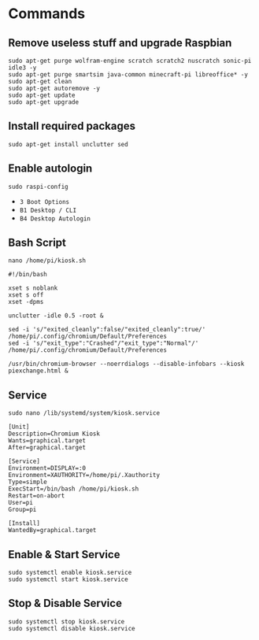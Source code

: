 # Commands

## Remove useless stuff and upgrade Raspbian

```
sudo apt-get purge wolfram-engine scratch scratch2 nuscratch sonic-pi idle3 -y
sudo apt-get purge smartsim java-common minecraft-pi libreoffice* -y
sudo apt-get clean
sudo apt-get autoremove -y
sudo apt-get update
sudo apt-get upgrade
```

## Install required packages

```
sudo apt-get install unclutter sed
```

## Enable autologin

```
sudo raspi-config
```

- `3 Boot Options`
- `B1 Desktop / CLI`
- `B4 Desktop Autologin`

## Bash Script

```
nano /home/pi/kiosk.sh
```

```
#!/bin/bash
 
xset s noblank
xset s off
xset -dpms
 
unclutter -idle 0.5 -root &
 
sed -i 's/"exited_cleanly":false/"exited_cleanly":true/' /home/pi/.config/chromium/Default/Preferences
sed -i 's/"exit_type":"Crashed"/"exit_type":"Normal"/' /home/pi/.config/chromium/Default/Preferences
 
/usr/bin/chromium-browser --noerrdialogs --disable-infobars --kiosk piexchange.html &
```

## Service

```
sudo nano /lib/systemd/system/kiosk.service
```

```
[Unit]
Description=Chromium Kiosk
Wants=graphical.target
After=graphical.target
 
[Service]
Environment=DISPLAY=:0
Environment=XAUTHORITY=/home/pi/.Xauthority
Type=simple
ExecStart=/bin/bash /home/pi/kiosk.sh
Restart=on-abort
User=pi
Group=pi
 
[Install]
WantedBy=graphical.target
```

## Enable & Start Service

```
sudo systemctl enable kiosk.service
sudo systemctl start kiosk.service
```

## Stop & Disable Service

```
sudo systemctl stop kiosk.service
sudo systemctl disable kiosk.service
```